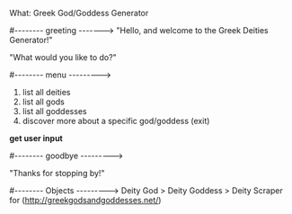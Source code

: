 What: Greek God/Goddess Generator

#-------- greeting ------->
"Hello, and welcome to the Greek Deities Generator!"

"What would you like to do?"

#-------- menu --------->

1. list all deities
2. list all gods
3. list all goddesses
4. discover more about a specific god/goddess
(exit)

**get user input**

#-------- goodbye --------->

"Thanks for stopping by!"

#-------- Objects --------->
Deity
God > Deity
Goddess > Deity
Scraper for (http://greekgodsandgoddesses.net/)
